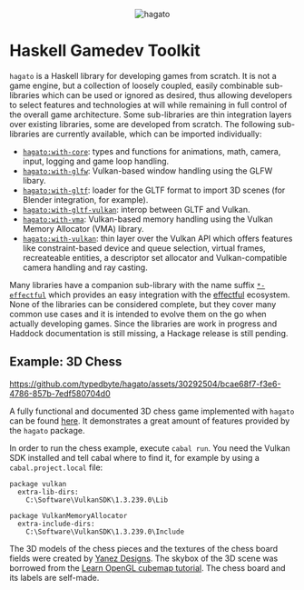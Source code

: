 <p align="center">
<img src="https://raw.githubusercontent.com/typedbyte/hagato/main/logo.png" alt="hagato" title="hagato"/>
</p>

# Haskell Gamedev Toolkit

`hagato` is a Haskell library for developing games from scratch. It is not a game engine, but a collection of loosely coupled, easily combinable sub-libraries which can be used or ignored as desired, thus allowing developers to select features and technologies at will while remaining in full control of the overall game architecture. Some sub-libraries are thin integration layers over existing libraries, some are developed from scratch. The following sub-libraries are currently available, which can be imported individually:

* [`hagato:with-core`](/src/hagato-core): types and functions for animations, math, camera, input, logging and game loop handling.
* [`hagato:with-glfw`](/src/hagato-glfw): Vulkan-based window handling using the GLFW libary.
* [`hagato:with-gltf`](/src/hagato-gltf): loader for the GLTF format to import 3D scenes (for Blender integration, for example).
* [`hagato:with-gltf-vulkan`](/src/hagato-gltf-vulkan): interop between GLTF and Vulkan.
* [`hagato:with-vma`](/src/hagato-vma): Vulkan-based memory handling using the Vulkan Memory Allocator (VMA) library.
* [`hagato:with-vulkan`](/src/hagato-vulkan): thin layer over the Vulkan API which offers features like constraint-based device and queue selection, virtual frames, recreateable entities, a descriptor set allocator and Vulkan-compatible camera handling and ray casting.

Many libraries have a companion sub-library with the name suffix [`*-effectful`](/src) which provides an easy integration with the [effectful](https://hackage.haskell.org/package/effectful-core) ecosystem. None of the libraries can be considered complete, but they cover many common use cases and it is intended to evolve them on the go when actually developing games. Since the libraries are work in progress and Haddock documentation is still missing, a Hackage release is still pending.

## Example: 3D Chess

https://github.com/typedbyte/hagato/assets/30292504/bcae68f7-f3e6-4786-857b-7edf580704d0

A fully functional and documented 3D chess game implemented with `hagato` can be found [here](/examples/chess). It demonstrates a great amount of features provided by the `hagato` package.

In order to run the chess example, execute `cabal run`. You need the Vulkan SDK installed and tell cabal where to find it, for example by using a `cabal.project.local` file:

```
package vulkan
  extra-lib-dirs:
    C:\Software\VulkanSDK\1.3.239.0\Lib

package VulkanMemoryAllocator
  extra-include-dirs:
    C:\Software\VulkanSDK\1.3.239.0\Include
```

The 3D models of the chess pieces and the textures of the chess board fields were created by [Yanez Designs](https://sketchfab.com/3d-models/boris-spassky-vs-robert-james-fischer-game-3-6df15d938f184b87af96fbf7a793248e). The skybox of the 3D scene was borrowed from the [Learn OpenGL cubemap tutorial](https://learnopengl.com/Advanced-OpenGL/Cubemaps). The chess board and its labels are self-made.
